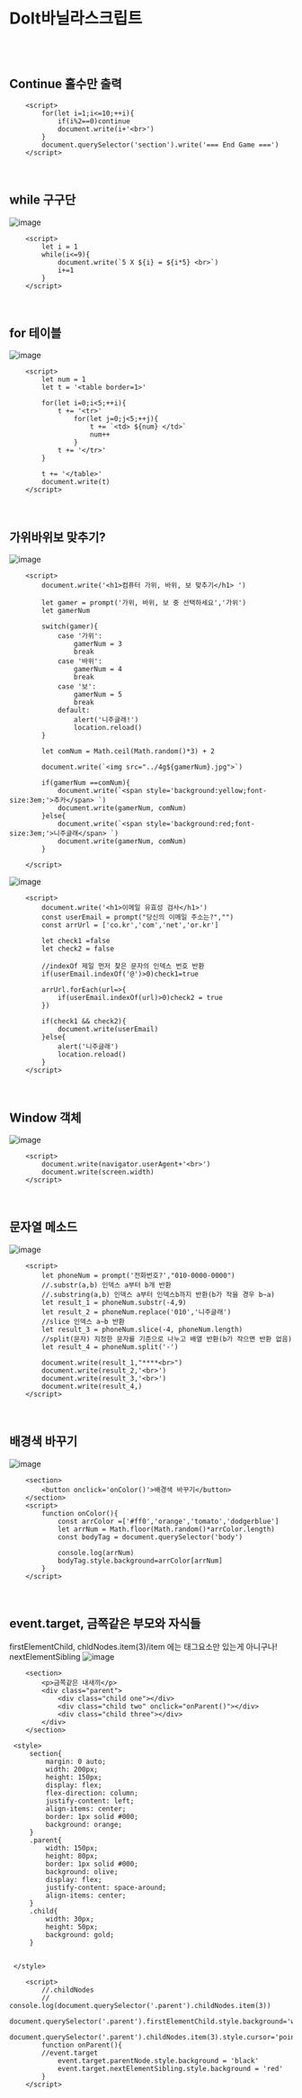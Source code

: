DoIt바닐라스크립트
=====================
<br>
<br>

Continue 홀수만 출력
----------------------
```
    <script>
        for(let i=1;i<=10;++i){
            if(i%2==0)continue
            document.write(i+'<br>')
        }
        document.querySelector('section').write('=== End Game ===')
    </script>
```
<br>

while 구구단
----------------
![image](https://user-images.githubusercontent.com/30430227/125612130-89e1ec7a-7f3b-4d7c-a1c8-9476bde807aa.png)
```
    <script>
        let i = 1
        while(i<=9){
            document.write(`5 X ${i} = ${i*5} <br>`)
            i+=1
        }
    </script>
```
<br>

for 테이블
------------
![image](https://user-images.githubusercontent.com/30430227/125613342-32a45c14-499e-4329-9390-c43bacde258f.png)
```
    <script>
        let num = 1
        let t = '<table border=1>'

        for(let i=0;i<5;++i){
            t += '<tr>'
                for(let j=0;j<5;++j){
                    t += `<td> ${num} </td>`
                    num++
                }
            t += '</tr>'
        }

        t += '</table>'
        document.write(t)
    </script>
```
<br>

가위바위보 맞추기?
--------------------
![image](https://user-images.githubusercontent.com/30430227/125717676-b9b6c5e5-c143-47c6-bedf-dc78bc255aeb.png)
```
    <script>
        document.write('<h1>컴퓨터 가위, 바위, 보 맞추기</h1> ')

        let gamer = prompt('가위, 바위, 보 중 선택하세요','가위')
        let gamerNum

        switch(gamer){
            case '가위':
                gamerNum = 3
                break
            case '바위':
                gamerNum = 4
                break
            case '보':
                gamerNum = 5
                break
            default:
                alert('니주글래!')
                location.reload()
        }

        let comNum = Math.ceil(Math.random()*3) + 2

        document.write(`<img src="../4g${gamerNum}.jpg">`)

        if(gamerNum ==comNum){
            document.write(`<span style='background:yellow;font-size:3em;'>추카</span> `)
            document.write(gamerNum, comNum)
        }else{
            document.write(`<span style='background:red;font-size:3em;'>니주글래</span> `)
            document.write(gamerNum, comNum)
        }

    </script>
```

![image](https://user-images.githubusercontent.com/30430227/125723794-7bfc11f7-8813-49e6-9a99-a0641046a474.png)
```
    <script>
        document.write('<h1>이메일 유효성 검사</h1>')
        const userEmail = prompt("당신의 이메일 주소는?","")
        const arrUrl = ['co.kr','com','net','or.kr']

        let check1 =false
        let check2 = false

        //indexOf 제일 먼저 찾은 문자의 인덱스 번호 반환
        if(userEmail.indexOf('@')>0)check1=true

        arrUrl.forEach(url=>{
            if(userEmail.indexOf(url)>0)check2 = true
        })

        if(check1 && check2){
            document.write(userEmail)
        }else{
            alert('니주글래')
            location.reload()
        }
    </script>

```
<br>

Window 객체
----------------
![image](https://user-images.githubusercontent.com/30430227/125729109-6826a766-0876-4d8c-aa87-df68831184a4.png)
```
    <script>
        document.write(navigator.userAgent+'<br>')
        document.write(screen.width)
    </script>
```
<br>

문자열 메소드
---------------
![image](https://user-images.githubusercontent.com/30430227/125731787-d2379175-1993-4929-94e5-aa4703e4209e.png)
```
    <script>
        let phoneNum = prompt('전화번호?',"010-0000-0000")
        //.substr(a,b) 인덱스 a부터 b개 반환
        //.substring(a,b) 인덱스 a부터 인덱스b까지 반환(b가 작을 경우 b~a)
        let result_1 = phoneNum.substr(-4,9)
        let result_2 = phoneNum.replace('010','니주글래')
        //slice 인덱스 a~b 반환
        let result_3 = phoneNum.slice(-4, phoneNum.length)
        //split(문자) 지정한 문자를 기준으로 나누고 배열 반환(b가 작으면 반환 없음)
        let result_4 = phoneNum.split('-')

        document.write(result_1,"****<br>")
        document.write(result_2,'<br>')
        document.write(result_3,'<br>')
        document.write(result_4,)
    </script>
```
<br>

배경색 바꾸기
---------------
![image](https://user-images.githubusercontent.com/30430227/125734675-749b3ee6-2eb6-4ec9-952d-02d06960547a.png)
```
    <section>
        <button onclick='onColor()'>배경색 바꾸기</button>
    </section>
    <script>
        function onColor(){
            const arrColor =['#ff0','orange','tomato','dodgerblue']
            let arrNum = Math.floor(Math.random()*arrColor.length)
            const bodyTag = document.querySelector('body')

            console.log(arrNum)
            bodyTag.style.background=arrColor[arrNum]
        }
    </script>
```
<br>

event.target, 금쪽같은 부모와 자식들
---------------------------------------
firstElementChild, chldNodes.item(3)/item 에는 태그요소만 있는게 아니구나!
nextElementSibling
![image](https://user-images.githubusercontent.com/30430227/125756044-7e205db3-4663-4b4d-a1d2-7a36add79b8d.png)
```
    <section>
        <p>금쪽같은 내새끼</p>
        <div class="parent">
            <div class="child one"></div>
            <div class="child two" onclick="onParent()"></div>
            <div class="child three"></div>
        </div>
    </section>
```
```
 <style>
     section{
         margin: 0 auto;
         width: 200px;
         height: 150px;
         display: flex;
         flex-direction: column;
         justify-content: left;
         align-items: center;
         border: 1px solid #000;
         background: orange;
     }
     .parent{
         width: 150px;
         height: 80px;
         border: 1px solid #000;
         background: olive;
         display: flex;
         justify-content: space-around;
         align-items: center;
     }
     .child{
         width: 30px;
         height: 50px;
         background: gold;
     }
     

 </style>
```
```
    <script>
        //.childNodes
        // console.log(document.querySelector('.parent').childNodes.item(3))
        document.querySelector('.parent').firstElementChild.style.background='white'
        document.querySelector('.parent').childNodes.item(3).style.cursor='pointer'
        function onParent(){
        //event.target
            event.target.parentNode.style.background = 'black'
            event.target.nextElementSibling.style.background = 'red'
        }
    </script>
```
